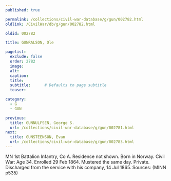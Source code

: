 ```yaml
---
published: true

permalink: /collections/civil-war-database/g/gun/002782.html
oldlink: /CivilWar/db/g/gun/002782.html

oldid: 002782

title: GUNRALSON, Ole

pagelist:
  exclude: false
  order: 2782
  image: 
  alt:
  caption:
  title:
  subtitle:      # Defaults to page subtitle
  teaser:

category: 
  - G 
  - GUN

previous:
  title: GUNNULFSEN, George S.
  url: /collections/civil-war-database/g/gun/002781.html  
next:
  title: GUNSTEENSON, Evan
  url: /collections/civil-war-database/g/gun/002783.html   
---
```

MN 1st Battalion Infantry, Co A. Residence not shown. Born in Norway. Civil War: Age 34. Enrolled 29 Feb 1864. Mustered the same day. Private. Discharged from the service with his company, 14 Jul 1865. Sources: (MINN p535)